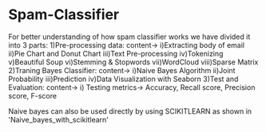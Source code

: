 # Spam-Classifier
<p>For better understanding of how spam classifier works we have divided it into 3 parts:
1)Pre-processing data:
       content-> i)Extracting body of email
                 ii)Pie Chart and Donut Chart
                 iii)Text Pre-processing
                 iv)Tokenizing
                 v)Beautiful Soup
                 vi)Stemming & Stopwords
                 vii)WordCloud
                 viii)Sparse Matrix
2)Traning Bayes Classifier:
        content-> i)Naive Bayes Algorithm
                  ii)Joint Probability
                  iii)Prediction
                  iv)Data Visualization with Seaborn
3)Test and Evaluation:
        content-> i) Testing metrics-> Accuracy, Recall score, Precision score, F-score

Naive bayes can also be used directly by using SCIKITLEARN as shown in 'Naive_bayes_with_scikitlearn' </p>



                  
                 
